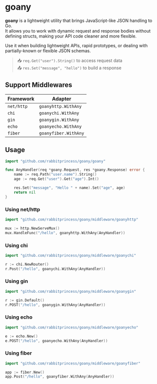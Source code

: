 # goany
**goany** is a lightweight utility that brings JavaScript-like JSON handling to Go.  
It allows you to work with dynamic request and response bodies without defining structs, making your API code cleaner and more flexible.

Use it when building lightweight APIs, rapid prototypes, or dealing with partially-known or flexible JSON schemas.

> 📥 `req.Get("user").String()` to access request data  
> 📤 `res.Set("message", "hello")` to build a response

## Support Middlewares

| Framework | Adapter               |
|----------|------------------------|
| `net/http` | `goanyhttp.WithAny`    |
| `chi`      | `goanychi.WithAny`     |
| `gin`      | `goanygin.WithAny`     |
| `echo`     | `goanyecho.WithAny`    |
| `fiber`    | `goanyfiber.WithAny`   |

## Usage

```go
import "github.com/rabbitprincess/goany/goany"

func AnyHandler(req *goany.Request, res *goany.Response) error {
    name := req.Path("user.name").String()
    age := req.Get("user").Get("age").Int()

    res.Set("message", "Hello " + name).Set("age", age)
    return nil
}
```

### Using net/http

```go
import "github.com/rabbitprincess/goany/middleware/goanyhttp"

mux := http.NewServeMux()
mux.HandleFunc("/hello", goanyhttp.WithAny(AnyHandler))
```

### Using chi

```go
import "github.com/rabbitprincess/goany/middleware/goanychi"

r := chi.NewRouter()
r.Post("/hello", goanychi.WithAny(AnyHandler))
```

### Using gin

```go
import "github.com/rabbitprincess/goany/middleware/goanygin"

r := gin.Default()
r.POST("/hello", goanygin.WithAny(AnyHandler))
```

### Using echo

```go
import "github.com/rabbitprincess/goany/middleware/goanyecho"

e := echo.New()
e.POST("/hello", goanyecho.WithAny(AnyHandler))
```

### Using fiber

```go
import "github.com/rabbitprincess/goany/middleware/goanyfiber"

app := fiber.New()
app.Post("/hello", goanyfiber.WithAny(AnyHandler))
```